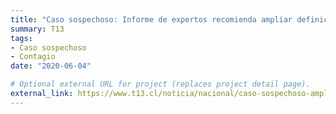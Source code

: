 ```yaml
---
title: "Caso sospechoso: Informe de expertos recomienda ampliar definición para frenar contagios"
summary: T13
tags:
- Caso sospechoso
- Contagio
date: "2020-06-04"

# Optional external URL for project (replaces project detail page).
external_link: https://www.t13.cl/noticia/nacional/caso-sospechoso-ampliar-definicion-interrumpir-contagios-04-06-20
---
```

